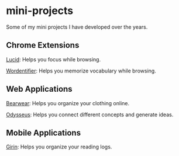 # mini-projects

Some of my mini projects I have developed over the years.


## Chrome Extensions

[Lucid](https://lucid-landing-nine.vercel.app/): Helps you focus while browsing.

[Wordentifier](https://chromewebstore.google.com/detail/wordentifier-improve-your/jhjhjkoadlkanedlnhnhlihpmjbmnine): Helps you memorize vocabulary while browsing.


## Web Applications

[Bearwear](https://github.com/Chanbinski/bearwear): Helps you organize your clothing online.

[Odysseus](https://github.com/Chanbinski/odysseus): Helps you connect different concepts and generate ideas.


## Mobile Applications

[Girin](https://github.com/Chanbinski/Girin): Helps you organize your reading logs.



